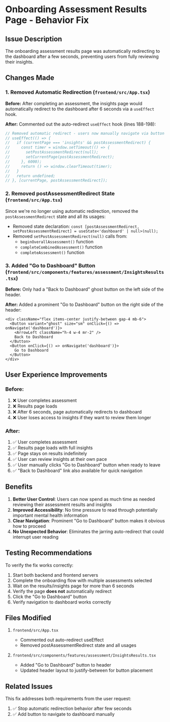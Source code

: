# Onboarding Assessment Results Page - Behavior Fix

## Issue Description
The onboarding assessment results page was automatically redirecting to the dashboard after a few seconds, preventing users from fully reviewing their insights.

## Changes Made

### 1. **Removed Automatic Redirection** (`frontend/src/App.tsx`)
   
   **Before:** After completing an assessment, the insights page would automatically redirect to the dashboard after 6 seconds via a `useEffect` hook.
   
   **After:** Commented out the auto-redirect `useEffect` hook (lines 188-198):
   ```typescript
   // Removed automatic redirect - users now manually navigate via button
   // useEffect(() => {
   //   if (currentPage === 'insights' && postAssessmentRedirect) {
   //     const timer = window.setTimeout(() => {
   //       setPostAssessmentRedirect(null);
   //       setCurrentPage(postAssessmentRedirect);
   //     }, 6000);
   //     return () => window.clearTimeout(timer);
   //   }
   //   return undefined;
   // }, [currentPage, postAssessmentRedirect]);
   ```

### 2. **Removed postAssessmentRedirect State** (`frontend/src/App.tsx`)
   
   Since we're no longer using automatic redirection, removed the `postAssessmentRedirect` state and all its usages:
   - Removed state declaration: `const [postAssessmentRedirect, setPostAssessmentRedirect] = useState<'dashboard' | null>(null);`
   - Removed `setPostAssessmentRedirect(null)` calls from:
     - `beginOverallAssessment()` function
     - `completeCombinedAssessment()` function
     - `completeAssessment()` function

### 3. **Added "Go to Dashboard" Button** (`frontend/src/components/features/assessment/InsightsResults.tsx`)
   
   **Before:** Only had a "Back to Dashboard" ghost button on the left side of the header.
   
   **After:** Added a prominent "Go to Dashboard" button on the right side of the header:
   ```tsx
   <div className="flex items-center justify-between gap-4 mb-6">
     <Button variant="ghost" size="sm" onClick={() => onNavigate('dashboard')}>
       <ArrowLeft className="h-4 w-4 mr-2" />
       Back to Dashboard
     </Button>
     <Button onClick={() => onNavigate('dashboard')}>
       Go to Dashboard
     </Button>
   </div>
   ```

## User Experience Improvements

### Before:
1. ❌ User completes assessment
2. ❌ Results page loads
3. ❌ After 6 seconds, page automatically redirects to dashboard
4. ❌ User loses access to insights if they want to review them longer

### After:
1. ✅ User completes assessment
2. ✅ Results page loads with full insights
3. ✅ Page stays on results indefinitely
4. ✅ User can review insights at their own pace
5. ✅ User manually clicks "Go to Dashboard" button when ready to leave
6. ✅ "Back to Dashboard" link also available for quick navigation

## Benefits

1. **Better User Control**: Users can now spend as much time as needed reviewing their assessment results and insights
2. **Improved Accessibility**: No time pressure to read through potentially important mental health information
3. **Clear Navigation**: Prominent "Go to Dashboard" button makes it obvious how to proceed
4. **No Unexpected Behavior**: Eliminates the jarring auto-redirect that could interrupt user reading

## Testing Recommendations

To verify the fix works correctly:

1. Start both backend and frontend servers
2. Complete the onboarding flow with multiple assessments selected
3. Wait on the results/insights page for more than 6 seconds
4. Verify the page **does not** automatically redirect
5. Click the "Go to Dashboard" button
6. Verify navigation to dashboard works correctly

## Files Modified

1. `frontend/src/App.tsx`
   - Commented out auto-redirect useEffect
   - Removed postAssessmentRedirect state and all usages

2. `frontend/src/components/features/assessment/InsightsResults.tsx`
   - Added "Go to Dashboard" button to header
   - Updated header layout to justify-between for button placement

## Related Issues

This fix addresses both requirements from the user request:
1. ✅ Stop automatic redirection behavior after few seconds
2. ✅ Add button to navigate to dashboard manually
